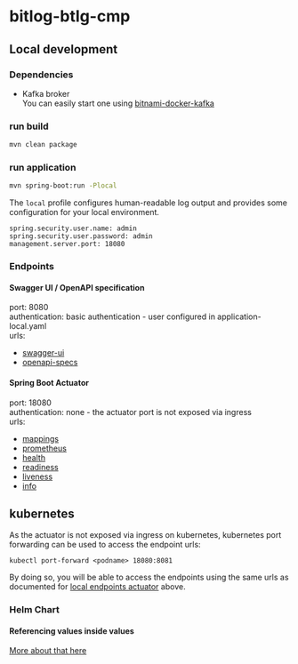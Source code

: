 # bitlog-btlg-cmp

## Local development

### Dependencies

* Kafka broker\
  You can easily start one using [bitnami-docker-kafka](https://github.com/bitnami/bitnami-docker-kafka)

### run build

```bash
mvn clean package
```

### run application

```bash
mvn spring-boot:run -Plocal
```

The `local` profile configures human-readable log output and provides some configuration for your local environment.

`spring.security.user.name: admin`\
`spring.security.user.password: admin`\
`management.server.port: 18080`

### Endpoints

#### Swagger UI / OpenAPI specification

port: 8080\
authentication: basic authentication - user configured in application-local.yaml \
urls:
- [swagger-ui](http://localhost:8080/bitlog-btlg-cmp/swagger-ui/index.html)
- [openapi-specs](http://localhost:8080/bitlog-btlg-cmp/openapi/openapi.yaml)

#### Spring Boot Actuator

port: 18080\
authentication: none - the actuator port is not exposed via ingress\
urls:
- [mappings](http://localhost:18080/mappings)
- [prometheus](http://localhost:18080/prometheus)
- [health](http://localhost:18080/health)
- [readiness](http://localhost:18080/health/readiness)
- [liveness](http://localhost:18080/health/liveness)
- [info](http://localhost:18080/info)

## kubernetes

As the actuator is not exposed via ingress on kubernetes, kubernetes port forwarding can be used to access the endpoint urls:
```
kubectl port-forward <podname> 18080:8081
```
By doing so, you will be able to access the endpoints using the same urls as documented for [local endpoints actuator](#actuator) above.

### Helm Chart

#### Referencing values inside values

[More about that here](charts/${CHARTNAME}/_helpersReadme.md)
